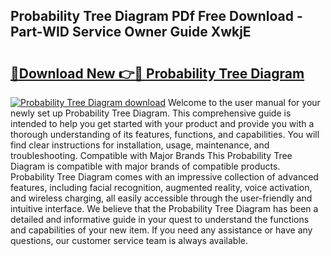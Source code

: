 ## Probability Tree Diagram PDf Free Download - Part-WID Service Owner Guide XwkjE

# <h2><a href="http://dfreml.blite.top/?on=Probability+Tree+Diagram">🔗Download New 👉🔴 Probability Tree Diagram</a></h2>

[![Probability Tree Diagram download](https://i.imgur.com/lujVjoI.png)](http://dfreml.blite.top/?on=Probability+Tree+Diagram)
Welcome to the user manual for your newly set up Probability Tree Diagram. This comprehensive guide is intended to help you get started with your product and provide you with a thorough understanding of its features, functions, and capabilities. You will find clear instructions for installation, usage, maintenance, and troubleshooting. Compatible with Major Brands This Probability Tree Diagram is compatible with major brands of compatible products. Probability Tree Diagram comes with an impressive collection of advanced features, including facial recognition, augmented reality, voice activation, and wireless charging, all easily accessible through the user-friendly and intuitive interface. We believe that the Probability Tree Diagram has been a detailed and informative guide in your quest to understand the functions and capabilities of your new item. If you need any assistance or have any questions, our customer service team is always available.
